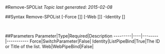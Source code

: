 #Remove-SPOList
*Topic last generated: 2015-02-08*


##Syntax
    Remove-SPOList [-Force [<SwitchParameter>]] [-Web [<WebPipeBind>]] -Identity [<ListPipeBind>]

&nbsp;

##Parameters
Parameter|Type|Required|Description
---------|----|--------|-----------
Force|SwitchParameter|False|
Identity|ListPipeBind|True|The ID or Title of the list.
Web|WebPipeBind|False|
